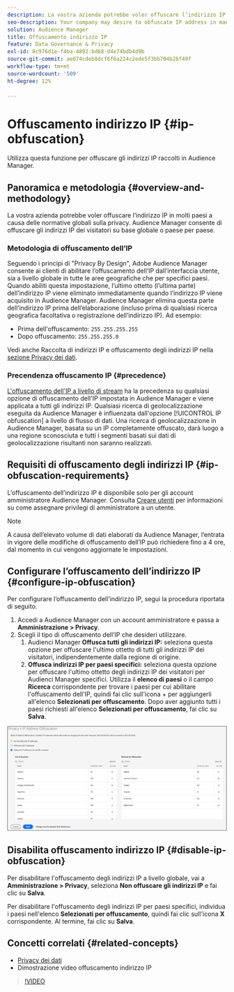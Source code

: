 ```yaml
---
description: La vostra azienda potrebbe voler offuscare l’indirizzo IP in molti paesi a causa delle normative globali sulla privacy. Audience Manager consente di offuscare gli indirizzi IP dei visitatori su base globale o paese per paese.
seo-description: Your company may desire to obfuscate IP address in many countries due to global privacy regulations. Audience Manager allows you to obfuscate visitor IP addresses on a global or country-by-country basis.
solution: Audience Manager
title: Offuscamento indirizzo IP
feature: Data Governance & Privacy
exl-id: 8c976d1e-f4ba-4892-bd68-d4e74bdb4d9b
source-git-commit: ae074cdeb8dcf6f6a224c2ede5f3bb704b28f49f
workflow-type: tm+mt
source-wordcount: '509'
ht-degree: 12%

---
```


# Offuscamento indirizzo IP {#ip-obfuscation}

Utilizza questa funzione per offuscare gli indirizzi IP raccolti in Audience Manager.

## Panoramica e metodologia {#overview-and-methodology}

La vostra azienda potrebbe voler offuscare l’indirizzo IP in molti paesi a causa delle normative globali sulla privacy. Audience Manager consente di offuscare gli indirizzi IP dei visitatori su base globale o paese per paese.

### Metodologia di offuscamento dell’IP

Seguendo i principi di &quot;Privacy By Design&quot;, Adobe Audience Manager consente ai clienti di abilitare l’offuscamento dell’IP dall’interfaccia utente, sia a livello globale in tutte le aree geografiche che per specifici paesi. Quando abiliti questa impostazione, l’ultimo ottetto (l’ultima parte) dell’indirizzo IP viene eliminato immediatamente quando l’indirizzo IP viene acquisito in Audience Manager. Audience Manager elimina questa parte dell’indirizzo IP prima dell’elaborazione (incluso prima di qualsiasi ricerca geografica facoltativa o registrazione dell’indirizzo IP). Ad esempio:

* Prima dell&#39;offuscamento: `255.255.255.255`
* Dopo offuscamento: `255.255.255.0`

Vedi anche Raccolta di indirizzi IP e offuscamento degli indirizzi IP nella [sezione Privacy dei dati](/help/using/overview/data-security-and-privacy/data-privacy.md).

### Precendenza offuscamento IP {#precedence}

[L&#39;offuscamento dell&#39;IP a livello di stream](https://experienceleague.adobe.com/docs/experience-platform/edge/datastreams/configure.html?lang=it#create) ha la precedenza su qualsiasi opzione di offuscamento dell&#39;IP impostata in Audience Manager e viene applicata a tutti gli indirizzi IP. Qualsiasi ricerca di geolocalizzazione eseguita da Audience Manager è influenzata dall&#39;opzione [!UICONTROL IP obfuscation] a livello di flusso di dati. Una ricerca di geolocalizzazione in Audience Manager, basata su un IP completamente offuscato, darà luogo a una regione sconosciuta e tutti i segmenti basati sui dati di geolocalizzazione risultanti non saranno realizzati.

## Requisiti di offuscamento degli indirizzi IP {#ip-obfuscation-requirements}

L’offuscamento dell’indirizzo IP è disponibile solo per gli account amministratore Audience Manager. Consulta [Creare utenti](/help/using/features/administration/administration-overview.md#create-users) per informazioni su come assegnare privilegi di amministratore a un utente.

>[!NOTE]
>
> A causa dell’elevato volume di dati elaborati da Audience Manager, l’entrata in vigore delle modifiche di offuscamento dell’IP può richiedere fino a 4 ore, dal momento in cui vengono aggiornate le impostazioni.

## Configurare l’offuscamento dell’indirizzo IP {#configure-ip-obfuscation}

Per configurare l’offuscamento dell’indirizzo IP, segui la procedura riportata di seguito.

1. Accedi a Audience Manager con un account amministratore e passa a **Amministrazione > Privacy**.
2. Scegli il tipo di offuscamento dell’IP che desideri utilizzare.
   1. Audienci Manager **Offusca tutti gli indirizzi IP:** seleziona questa opzione per offuscare l&#39;ultimo ottetto di tutti gli indirizzi IP dei visitatori, indipendentemente dalla regione di origine.
   2. **Offusca indirizzi IP per paesi specifici:** seleziona questa opzione per offuscare l&#39;ultimo ottetto degli indirizzi IP dei visitatori per Audienci Manager specifici. Utilizza il **elenco di paesi** o il campo **Ricerca** corrispondente per trovare i paesi per cui abilitare l&#39;offuscamento dell&#39;IP, quindi fai clic sull&#39;icona + per aggiungerli all&#39;elenco **Selezionati per offuscamento**. Dopo aver aggiunto tutti i paesi richiesti all&#39;elenco **Selezionati per offuscamento**, fai clic su **Salva**.

![](assets/ip-obfuscation.png)

## Disabilita offuscamento indirizzo IP {#disable-ip-obfuscation}

Per disabilitare l&#39;offuscamento degli indirizzi IP a livello globale, vai a **Amministrazione > Privacy**, seleziona **Non offuscare gli indirizzi IP** e fai clic su **Salva**.

Per disabilitare l&#39;offuscamento degli indirizzi IP per paesi specifici, individua i paesi nell&#39;elenco **Selezionati per offuscamento**, quindi fai clic sull&#39;icona **X** corrispondente. Al termine, fai clic su **Salva**.

## Concetti correlati {#related-concepts}

* [Privacy dei dati](/help/using/overview/data-security-and-privacy/data-privacy.md)
* Dimostrazione video offuscamento indirizzo IP
>[!VIDEO](https://video.tv.adobe.com/v/328567?captions=ita)
